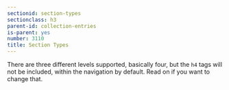 ```yaml
---
sectionid: section-types
sectionclass: h3
parent-id: collection-entries
is-parent: yes
number: 3110
title: Section Types
---
```

There are three different levels supported, basically four, but the `h4` tags will not be included, within the navigation by default. Read on if you want to change that.
